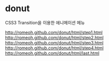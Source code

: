 donut
=====

CSS3 Transition을 이용한 에니메이션 메뉴

http://romeoh.github.com/donut/html/step1.html
http://romeoh.github.com/donut/html/step2.html
http://romeoh.github.com/donut/html/step3.html
http://romeoh.github.com/donut/html/step4.html
http://romeoh.github.com/donut/html/last.html